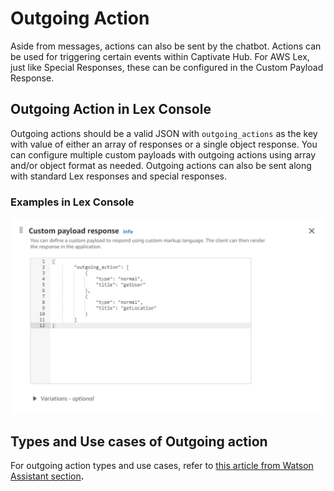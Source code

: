 # Outgoing Action

Aside from messages, actions can also be sent by the chatbot. Actions can be used for triggering certain events within Captivate Hub. For AWS Lex, just like Special Responses, these can be configured in the Custom Payload Response.

## Outgoing Action in Lex Console

Outgoing actions should be a valid JSON with `outgoing_actions` as the key with value of either an array of responses or a single object response. You can configure multiple custom payloads with outgoing actions using array and/or object format as needed. Outgoing actions can also be sent along with standard Lex responses and special responses.

### **Examples in Lex Console**

![Multiple outgoing actions](<../../../.gitbook/assets/image (70).png>)



## **Types and Use cases of Outgoing action**

For outgoing action types and use cases, refer to [this article from Watson Assistant section](https://manual.captivat.io/install/chatbot/watson-assistant/the-captivate-hub-integration/outgoing-action)**.**&#x20;

